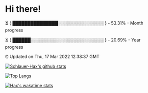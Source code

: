 # Hi there!

⏳ { ███████████████░░░░░░░░░░░░░░░ } - 53.31% - Month progress

⏳ { ██████░░░░░░░░░░░░░░░░░░░░░░░░ } - 20.69% - Year progress

⏰ Updated on Thu, 17 Mar 2022 12:38:37 GMT


[![Schlauer-Hax's github stats](https://github-readme-stats.vercel.app/api?username=Schlauer-Hax&show_icons=true&theme=dark&count_private=true)](https://github.com/Schlauer-Hax)


[![Top Langs](https://github-readme-stats.vercel.app/api/top-langs/?username=Schlauer-Hax&layout=compact&theme=dark)](https://github.com/Schlauer-Hax?tab=repositories)


[![Hax's wakatime stats](https://github-readme-stats.vercel.app/api/wakatime?username=Hax&theme=dark)](https://wakatime.com/@Hax)

